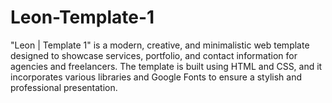 # Leon-Template-1
"Leon | Template 1" is a modern, creative, and minimalistic web template designed to showcase services, portfolio, and contact information for agencies and freelancers. The template is built using HTML and CSS, and it incorporates various libraries and Google Fonts to ensure a stylish and professional presentation.
